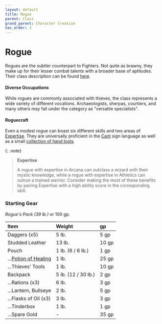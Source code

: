 ```yaml
---
layout: default
title: Rogue
parent: Class
grand_parent: Character Creation
nav_order: 3
---
```


# Rogue

Rogues are the subtler counterpart to Fighters. Not quite as brawny, they make up for their lesser combat talents with a broader base of aptitudes. Their class description can be found [here](../../more/classes/rogue).

#### Diverse Occupations
While rogues are commonly associated with thieves, the class represents a wide variety of different vocations. Archaeologists, sherpas, courtiers, and many others may fall under the category as "versatile specialists".

#### Roguecraft
Even a modest rogue can boast six different skills and two areas of [Expertise](../../more/classes/rogue#expertise). They are universally proficient in the [Cant](../../more/cant) sign language as well as a small [collection of hand tools](../../../data/items/thief_tools).

{: .note}
> **Expertise**
>
> A rogue with expertise in Arcana can outclass a wizard with their mystic knowledge, while a rogue with expertise in Athletics can outrun a trained warrior. Consider making the most of these benefits by pairing Expertise with a high ability score in the corresponding skill.

### Starting Gear
_Rogue's Pack (39 lb.)_ or 100 gp.

| Item                                         | Weight              | gp    |
| :------------------------------------------- | :------------------ | :---- |
| Daggers (x5)                                 | 5 lb.               | 5 gp  |
| Studded Leather                              | 13 lb.              | 10 gp |
| Pouch                                        | 1 lb. (6 / 6 lb.)   | 1 gp  |
| ...[Potion of Healing](../../gear/alchemics) | 1 lb.               | 25 gp |
| ...Thieves' Tools                            | 1 lb.               | 10 gp |
| Backpack                                     | 5 lb. (12 / 30 lb.) | 2 gp  |
| ...Rations (x3)                              | 6 lb.               | 3 gp  |
| ...Lantern, Bullseye                         | 2 lb.               | 5 gp  |
| ...Flasks of Oil (x3)                        | 3 lb.               | 3 gp  |
| ...Tinderbox                                 | 1 lb.               | 1 gp  |
| ...Spare Gold                                | -                   | 35 gp |
